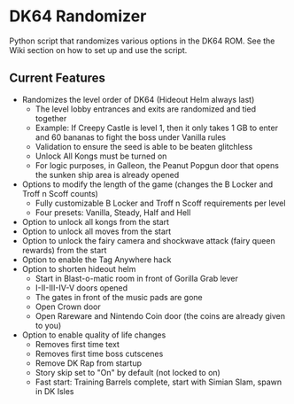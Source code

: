 # DK64 Randomizer
Python script that randomizes various options in the DK64 ROM. See the Wiki section on how to set up and use the script.

## Current Features
- Randomizes the level order of DK64 (Hideout Helm always last)
  - The level lobby entrances and exits are randomized and tied together
  - Example: If Creepy Castle is level 1, then it only takes 1 GB to enter and 60 bananas to fight the boss under Vanilla rules
  - Validation to ensure the seed is able to be beaten glitchless
  - Unlock All Kongs must be turned on 
  - For logic purposes, in Galleon, the Peanut Popgun door that opens the sunken ship area is already opened
- Options to modify the length of the game (changes the B Locker and Troff n Scoff counts)
  - Fully customizable B Locker and Troff n Scoff requirements per level
  - Four presets: Vanilla, Steady, Half and Hell
- Option to unlock all kongs from the start
- Option to unlock all moves from the start
- Option to unlock the fairy camera and shockwave attack (fairy queen rewards) from the start
- Option to enable the Tag Anywhere hack
- Option to shorten hideout helm
  - Start in Blast-o-matic room in front of Gorilla Grab lever
  - I-II-III-IV-V doors opened
  - The gates in front of the music pads are gone
  - Open Crown door
  - Open Rareware and Nintendo Coin door (the coins are already given to you)
- Option to enable quality of life changes
  - Removes first time text
  - Removes first time boss cutscenes
  - Remove DK Rap from startup
  - Story skip set to "On" by default (not locked to on)
  - Fast start: Training Barrels complete, start with Simian Slam, spawn in DK Isles
